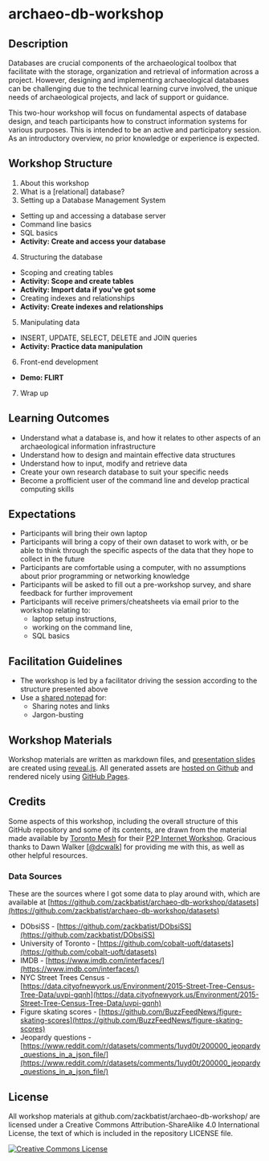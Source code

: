 # archaeo-db-workshop
## Description
Databases are crucial components of the archaeological toolbox that facilitate with the storage, organization and retrieval of information across a project. However, designing and implementing archaeological databases can be challenging due to the technical learning curve involved, the unique needs of archaeological projects, and lack of support or guidance.

This two-hour workshop will focus on fundamental aspects of database design, and teach participants how to construct information systems for various purposes. This is intended to be an active and participatory session. As an introductory overview, no prior knowledge or experience is expected.

## Workshop Structure
1. About this workshop
2. What is a [relational] database?
3. Setting up a Database Management System
  - Setting up and accessing a database server
  - Command line basics
  - SQL basics
  - **Activity: Create and access your database**
4. Structuring the database
  - Scoping and creating tables
  - **Activity: Scope and create tables**
  - **Activity: Import data if you've got some**
  - Creating indexes and relationships
  - **Activity: Create indexes and relationships**
5. Manipulating data
  - INSERT, UPDATE, SELECT, DELETE and JOIN queries
  - **Activity: Practice data manipulation**
6. Front-end development
  - **Demo: FLIRT**
7. Wrap up


## Learning Outcomes
- Understand what a database is, and how it relates to other aspects of an archaeological information infrastructure
- Understand how to design and maintain effective data structures
- Understand how to input, modify and retrieve data
- Create your own research database to suit your specific needs
- Become a profficient user of the command line and develop practical computing skills

## Expectations
- Participants will bring their own laptop
- Participants will bring a copy of their own dataset to work with, or be able to think through the specific aspects of the data that they hope to collect in the future
- Participants are comfortable using a computer, with no assumptions about prior programming or networking knowledge
- Participants will be asked to fill out a pre-workshop survey, and share feedback for further improvement
- Participants will receive primers/cheatsheets via email prior to the workshop relating to:
  - laptop setup instructions,
  - working on the command line,
  - SQL basics

## Facilitation Guidelines
- The workshop is led by a facilitator driving the session according to the structure presented above
- Use a [shared notepad](https://etherpad.wikimedia.org/p/archaeo-db-workshop) for:
  - Sharing notes and links
  - Jargon-busting

## Workshop Materials
Workshop materials are written as markdown files, and [presentation slides](https://zackbatist.github.io/archaeo-db-workshop/reveal-js/index.html) are created using [reveal.js](https://github.com/hakimel/reveal.js). All generated assets are [hosted on Github](https://github.com/zackbatist/archaeo-db-workshop) and rendered nicely using [GitHub Pages](https://zackbatist.github.io/archaeo-db-workshop/).

## Credits
Some aspects of this workshop, including the overall structure of this GitHub repository and some of its contents, are drawn from the material made available by [Toronto Mesh](https://github.com/tomeshnet) for their [P2P Internet Workshop](https://github.com/tomeshnet/p2p-internet-workshop). Gracious thanks to Dawn Walker [[@dcwalk](https://github.com/dcwalk)] for providing me with this, as well as other helpful resources.

### Data Sources
These are the sources where I got some data to play around with, which are available at [https://github.com/zackbatist/archaeo-db-workshop/datasets](https://github.com/zackbatist/archaeo-db-workshop/datasets)
- DObsiSS - [https://github.com/zackbatist/DObsiSS](https://github.com/zackbatist/DObsiSS)
- University of Toronto - [https://github.com/cobalt-uoft/datasets](https://github.com/cobalt-uoft/datasets)
- IMDB - [https://www.imdb.com/interfaces/](https://www.imdb.com/interfaces/)
- NYC Street Trees Census - [https://data.cityofnewyork.us/Environment/2015-Street-Tree-Census-Tree-Data/uvpi-gqnh](https://data.cityofnewyork.us/Environment/2015-Street-Tree-Census-Tree-Data/uvpi-gqnh)
- Figure skating scores - [https://github.com/BuzzFeedNews/figure-skating-scores](https://github.com/BuzzFeedNews/figure-skating-scores)
- Jeopardy questions - [https://www.reddit.com/r/datasets/comments/1uyd0t/200000_jeopardy_questions_in_a_json_file/](https://www.reddit.com/r/datasets/comments/1uyd0t/200000_jeopardy_questions_in_a_json_file/)

## License
All workshop materials at github.com/zackbatist/archaeo-db-workshop/ are licensed under a Creative Commons Attribution-ShareAlike 4.0 International License, the text of which is included in the repository LICENSE file.

<a rel="license" href="http://creativecommons.org/licenses/by/4.0/"><img alt="Creative Commons License" style="border-width:0" src="https://i.creativecommons.org/l/by/4.0/88x31.png" /></a>
